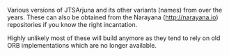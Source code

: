 Various versions of JTSArjuna and its other variants (names) from over the years. These can also be obtained from the Narayana (http://narayana.io) repositories if you know the right incantation.

Highly unlikely most of these will build anymore as they tend to rely on old ORB implementations which are no longer available.
